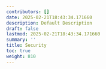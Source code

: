 ```yaml
---
contributors: []
date: 2025-02-21T18:43:34.171660
description: Default Description
draft: false
lastmod: 2025-02-21T18:43:34.171660
summary: ''
title: Security
toc: true
weight: 810
---
```



